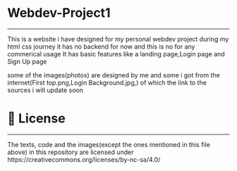 # Webdev-Project1
<hr>

  This is a website i have designed for my personal webdev project during my html css journey it has no backend for now and this is no for any commerical usage 
  It has basic features like a landing page,Login page and Sign Up page
  
  some of the images(photos) are designed by me and some i got from the internet(First top.png,Login Background.jpg,) of which the link to the sources i will update soon
  
# 📄 License 
<hr>
The texts, code and the images(except the ones mentioned in this file above) in this repository are licensed under https://creativecommons.org/licenses/by-nc-sa/4.0/
